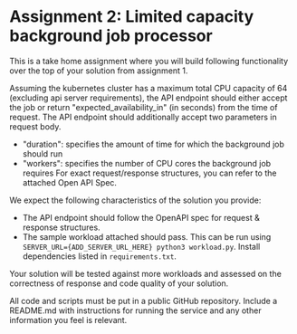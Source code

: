 Assignment 2: Limited capacity background job processor
================================================

This is a take home assignment where you will build following functionality over the top of your solution from assignment 1. 

Assuming the kubernetes cluster has a maximum total CPU capacity of 64 (excluding api server requirements), the API endpoint should either accept the job or return "expected_availability_in" (in seconds) from the time of request. The API endpoint should additionally accept two parameters in request body.
  - "duration": specifies the amount of time for which the background job should run
  - "workers": specifies the number of CPU cores the background job requires
For exact request/response structures, you can refer to the attached Open API Spec.

We expect the following characteristics of the solution you provide:
 - The API endpoint should follow the OpenAPI spec for request & response structures.
 - The sample workload attached should pass. This can be run using `SERVER_URL={ADD_SERVER_URL_HERE} python3 workload.py`. Install dependencies listed in `requirements.txt`.

Your solution will be tested against more workloads and assessed on the correctness of response and code quality of your solution.

All code and scripts must be put in a public GitHub repository. Include a README.md with instructions for running the service and any other information you feel is relevant.